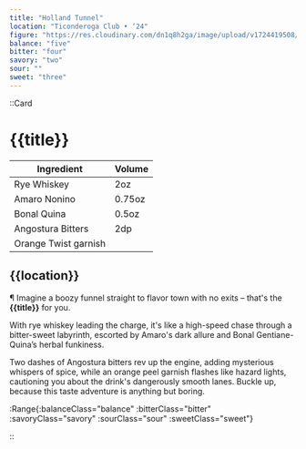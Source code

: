 ```yaml
---
title: "Holland Tunnel"
location: "Ticonderoga Club • ‘24"
figure: "https://res.cloudinary.com/dn1q8h2ga/image/upload/v1724419508/spirit.menu/holland_2x_clsxrc.webp"
balance: "five"
bitter: "four"
savory: "two"
sour: ""
sweet: "three"
---
```


::Card

# {{title}}

<!-- RECIPE -->

| Ingredient           | Volume |
| -------------------- | ------ |
| Rye Whiskey          | 2oz    |
| Amaro Nonino         | 0.75oz |
| Bonal Quina          | 0.5oz  |
| Angostura Bitters    | 2dp    |
| Orange Twist garnish |        |

## {{location}}

<!-- DESCRIPTION -->
<article>

¶ Imagine a boozy funnel straight to flavor town with no exits – that's the **{{title}}** for you.

With rye whiskey leading the charge, it's like a high-speed chase through a bitter-sweet labyrinth, escorted by Amaro's dark allure and Bonal Gentiane-Quina’s herbal funkiness.

Two dashes of Angostura bitters rev up the engine, adding mysterious whispers of spice, while an orange peel garnish flashes like hazard lights, cautioning you about the drink's dangerously smooth lanes. Buckle up, because this taste adventure is anything but boring.

</article>

<!-- RANGE TABLE -->

:Range{:balanceClass="balance" :bitterClass="bitter" :savoryClass="savory" :sourClass="sour" :sweetClass="sweet"}

::
